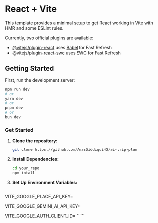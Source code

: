 # React + Vite

This template provides a minimal setup to get React working in Vite with HMR and some ESLint rules.

Currently, two official plugins are available:

- [@vitejs/plugin-react](https://github.com/vitejs/vite-plugin-react/blob/main/packages/plugin-react/README.md) uses [Babel](https://babeljs.io/) for Fast Refresh
- [@vitejs/plugin-react-swc](https://github.com/vitejs/vite-plugin-react-swc) uses [SWC](https://swc.rs/) for Fast Refresh

## Getting Started

First, run the development server:

```bash
npm run dev
# or
yarn dev
# or
pnpm dev
# or
bun dev
```


### Get Started
1. **Clone the repository:**

   ```bash
   git clone https://github.com/AnasSiddiqui45/ai-trip-plan
   ```

2. **Install Dependencies:**

   ```bash
   cd your_repo
   npm intall
   ```

3. **Set Up Environment Variables:**

   ```bash
VITE_GOOGLE_PLACE_API_KEY=

VITE_GOOGLE_GEMINI_AI_API_KEY=

VITE_GOOGLE_AUTH_CLIENT_ID=   ``
    ```




